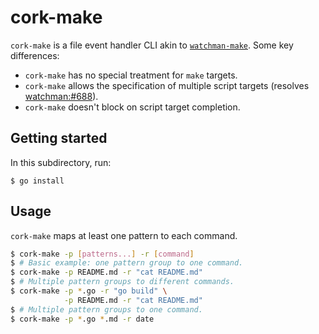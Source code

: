 # cork-make

`cork-make` is a file event handler CLI akin to [`watchman-make`](https://facebook.github.io/watchman/docs/watchman-make.html). Some key differences:

+ `cork-make` has no special treatment for `make` targets.
+ `cork-make` allows the specification of multiple script targets (resolves [watchman:#688](https://github.com/facebook/watchman/issues/688)).
+ `cork-make` doesn't block on script target completion.

## Getting started

In this subdirectory, run:

```
$ go install
```

## Usage

`cork-make` maps at least one pattern to each command.

```bash
$ cork-make -p [patterns...] -r [command]
$ # Basic example: one pattern group to one command.
$ cork-make -p README.md -r "cat README.md"
$ # Multiple pattern groups to different commands.
$ cork-make -p *.go -r "go build" \
            -p README.md -r "cat README.md"
$ # Multiple pattern groups to one command.
$ cork-make -p *.go *.md -r date
```
